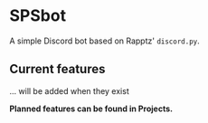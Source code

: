 # SPSbot
A simple Discord bot based on Rapptz' `discord.py`.

## Current features
... will be added when they exist

**Planned features can be found in Projects.**
